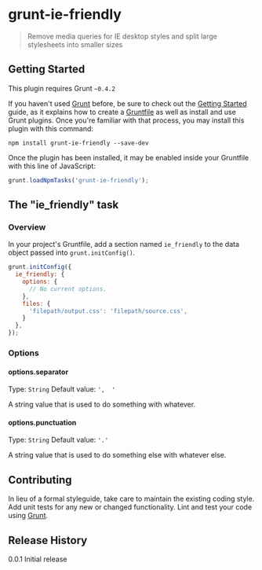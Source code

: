 # grunt-ie-friendly

> Remove media queries for IE desktop styles and split large stylesheets into smaller sizes

## Getting Started
This plugin requires Grunt `~0.4.2`

If you haven't used [Grunt](http://gruntjs.com/) before, be sure to check out the [Getting Started](http://gruntjs.com/getting-started) guide, as it explains how to create a [Gruntfile](http://gruntjs.com/sample-gruntfile) as well as install and use Grunt plugins. Once you're familiar with that process, you may install this plugin with this command:

```shell
npm install grunt-ie-friendly --save-dev
```

Once the plugin has been installed, it may be enabled inside your Gruntfile with this line of JavaScript:

```js
grunt.loadNpmTasks('grunt-ie-friendly');
```

## The "ie_friendly" task

### Overview
In your project's Gruntfile, add a section named `ie_friendly` to the data object passed into `grunt.initConfig()`.

```js
grunt.initConfig({
  ie_friendly: {
    options: {
      // No current options.
    },
    files: {
      'filepath/output.css': 'filepath/source.css',
    }
  },
});
```

### Options

#### options.separator
Type: `String`
Default value: `',  '`

A string value that is used to do something with whatever.

#### options.punctuation
Type: `String`
Default value: `'.'`

A string value that is used to do something else with whatever else.

## Contributing
In lieu of a formal styleguide, take care to maintain the existing coding style. Add unit tests for any new or changed functionality. Lint and test your code using [Grunt](http://gruntjs.com/).

## Release History
0.0.1 Initial release
